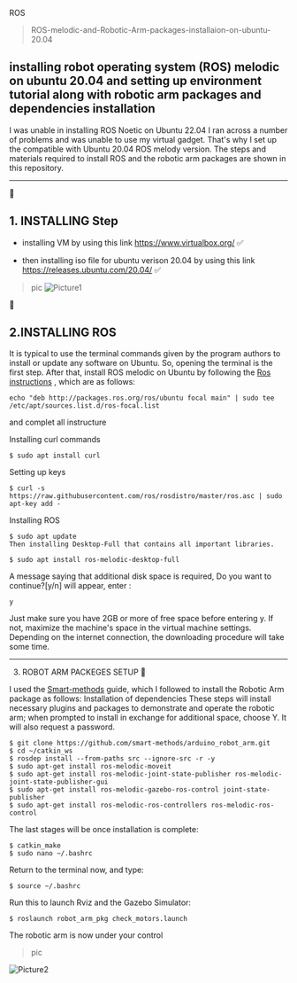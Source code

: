 ROS

> ROS-melodic-and-Robotic-Arm-packages-installaion-on-ubuntu-20.04

installing robot operating system (ROS) melodic on ubuntu 20.04 and setting up environment tutorial along with robotic arm packages and dependencies installation
-------------------------------------------------------------------------------------------------------------------------------------------------------------------

I was unable in installing ROS Noetic on Ubuntu 22.04 I ran across a number of problems and was unable to use my virtual gadget.
That's why I set up the compatible with Ubuntu 20.04 ROS melody version. 
The steps and materials required to install ROS and the robotic arm packages are shown in this repository.

------------------------------------------------------------------------------------------------------------------------
:beginner:
## 1. INSTALLING Step 

- installing VM by using this link https://www.virtualbox.org/  :white_check_mark:

- then installing iso file for ubuntu verison 20.04 by using this link https://releases.ubuntu.com/20.04/  :white_check_mark:

>pic
![Picture1](https://user-images.githubusercontent.com/70041510/186390051-62b1f3e7-77c9-4734-a24b-26dc2ea2af40.png)


:beginner:
## 2.INSTALLING ROS 

It is typical to use the terminal commands given by the program authors to install or update any software on Ubuntu.
So, opening the terminal is the first step. After that, install ROS melodic on Ubuntu by following 
the [Ros instructions](https://linuxopsys.com/topics/install-ros-noetic-on-ubuntu) , which are as follows:

~~~
echo "deb http://packages.ros.org/ros/ubuntu focal main" | sudo tee /etc/apt/sources.list.d/ros-focal.list
~~~

and complet all instructure

Installing curl commands

~~~
$ sudo apt install curl
~~~

Setting up keys

~~~
$ curl -s https://raw.githubusercontent.com/ros/rosdistro/master/ros.asc | sudo apt-key add -

~~~

Installing ROS
~~~
$ sudo apt update
Then installing Desktop-Full that contains all important libraries.
~~~
~~~
$ sudo apt install ros-melodic-desktop-full
~~~
A message saying that additional disk space is required, Do you want to continue?[y/n] will appear, enter :
~~~
y
~~~

Just make sure you have 2GB or more of free space before entering y. If not, maximize the machine's space in the virtual machine settings. 
Depending on the internet connection, the downloading procedure will take some time.

------------------------------------------------------------------------------------------------------------

3. ROBOT ARM PACKEGES SETUP :minidisc:

I used the [Smart-methods](https://github.com/smart-methods/arduino_robot_arm/) guide, which I followed to install the Robotic Arm package as follows:
Installation of dependencies These steps will install necessary plugins and packages to demonstrate 
and operate the robotic arm; when prompted to install in exchange for additional space, choose Y. It will also request a password.

~~~
$ git clone https://github.com/smart-methods/arduino_robot_arm.git 
$ cd ~/catkin_ws
$ rosdep install --from-paths src --ignore-src -r -y
$ sudo apt-get install ros-melodic-moveit
$ sudo apt-get install ros-melodic-joint-state-publisher ros-melodic-joint-state-publisher-gui
$ sudo apt-get install ros-melodic-gazebo-ros-control joint-state-publisher
$ sudo apt-get install ros-melodic-ros-controllers ros-melodic-ros-control
~~~

The last stages will be once installation is complete:

~~~
$ catkin_make
$ sudo nano ~/.bashrc
~~~

Return to the terminal now, and type:

~~~
$ source ~/.bashrc
~~~

Run this to launch Rviz and the Gazebo Simulator:
~~~
$ roslaunch robot_arm_pkg check_motors.launch
~~~

The robotic arm is now under your control

>pic

![Picture2](https://user-images.githubusercontent.com/70041510/186390100-fe82c7c1-54be-4909-abeb-78a73827ab19.png)



